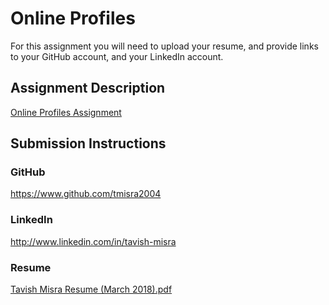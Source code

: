 # Online Profiles
For this assignment you will need to upload your resume, and provide links to your GitHub account, and your LinkedIn account.

## Assignment Description
[Online Profiles Assignment](https://education.launchcode.org/liftoff/assignments/online-profiles/)

## Submission Instructions

### GitHub
https://www.github.com/tmisra2004

### LinkedIn
http://www.linkedin.com/in/tavish-misra

### Resume
[Tavish Misra Resume (March 2018).pdf](https://github.com/tmisra2004/liftoff-assignments/blob/master/C1-Online_Profiles/Tavish%20Misra%20Resume%20(March%202018).pdf)
